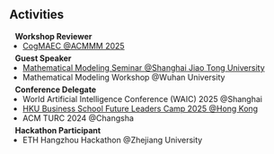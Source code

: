 ## Activities

<h4 style="margin:0 10px 0;">Workshop Reviewer</h4>

<ul style="margin:0 0 5px;">
  <li><a href="https://cogmaec.github.io/MM2025/">CogMAEC <autocolor>@ACMMM 2025</autocolor></a></li>
</ul>

<h4 style="margin:0 10px 0;">Guest Speaker</h4>

<ul style="margin:0 0 5px;">
  <li><a href="https://meeting.tencent.com/cw/lv91pooj2a">Mathematical Modeling Seminar <autocolor>@Shanghai Jiao Tong University</autocolor></a></li>
  <li>Mathematical Modeling Workshop @Wuhan University</li>
</ul>

<h4 style="margin:0 10px 0;">Conference Delegate</h4>

<ul style="margin:0 0 5px;">
  <li>World Artificial Intelligence Conference (WAIC) 2025 @Shanghai</li>
  <li><a href="https://www.hkubs.hku.hk/event/">HKU Business School Future Leaders Camp 2025 <autocolor>@Hong Kong</autocolor></a></li>
  <li>ACM TURC 2024 @Changsha</li>
</ul>

<h4 style="margin:0 10px 0;">Hackathon Participant</h4>

<ul style="margin:0 0 5px;">
  <li>ETH Hangzhou Hackathon @Zhejiang University</li>
</ul>
